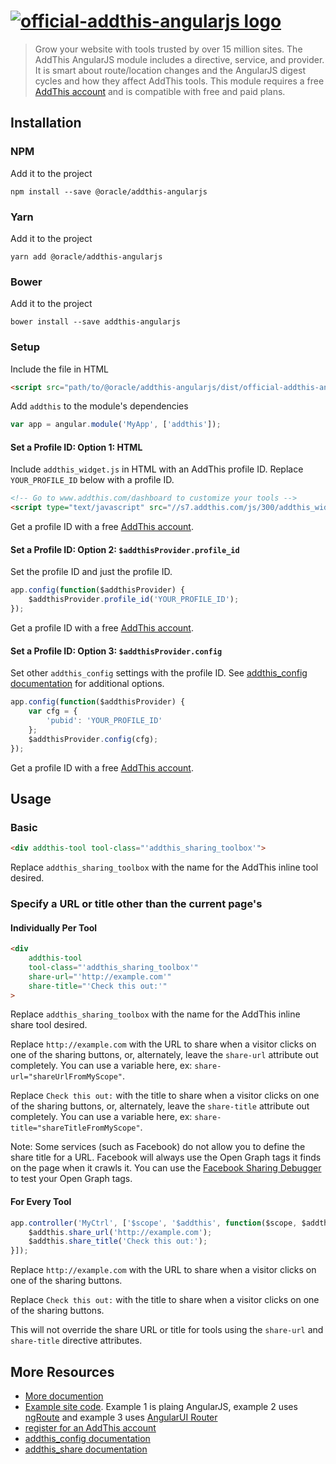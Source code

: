# [![official-addthis-angularjs logo](https://github.com/oracle/addthis-angularjs/raw/master/logo_full.png)](https://www.addthis.com)
> Grow your website with tools trusted by over 15 million sites. The AddThis AngularJS module includes a directive, service, and provider. It is smart about route/location changes and the AngularJS digest cycles and how they affect AddThis tools. This module requires a free [AddThis account](https://www.addthis.com/register) and is compatible with free and paid plans.


## Installation

### NPM

Add it to the project

```
npm install --save @oracle/addthis-angularjs
```

### Yarn

Add it to the project

```
yarn add @oracle/addthis-angularjs
```

### Bower

Add it to the project

```
bower install --save addthis-angularjs
```

### Setup

Include the file in HTML

```html
<script src="path/to/@oracle/addthis-angularjs/dist/official-addthis-angularjs.js"></script>
```

Add `addthis` to the module's dependencies

```js
var app = angular.module('MyApp', ['addthis']);
```

#### Set a Profile ID: Option 1: HTML

Include `addthis_widget.js` in HTML with an AddThis profile ID. Replace `YOUR_PROFILE_ID` below with a profile ID.

```html
<!-- Go to www.addthis.com/dashboard to customize your tools -->
<script type="text/javascript" src="//s7.addthis.com/js/300/addthis_widget.js#pubid=YOUR_PROFILE_ID"></script>
```

Get a profile ID with a free [AddThis account](https://www.addthis.com/register).

#### Set a Profile ID: Option 2: `$addthisProvider.profile_id`
Set the profile ID and just the profile ID.

```js
app.config(function($addthisProvider) {
    $addthisProvider.profile_id('YOUR_PROFILE_ID');
});
```

Get a profile ID with a free [AddThis account](https://www.addthis.com/register).

#### Set a Profile ID: Option 3: `$addthisProvider.config`
Set other `addthis_config` settings with the profile ID. See <a href="https://www.addthis.com/academy/the-addthis_config-variable/">addthis_config documentation</a> for additional options.

```js
app.config(function($addthisProvider) {
    var cfg = {
        'pubid': 'YOUR_PROFILE_ID'
    };
    $addthisProvider.config(cfg);
});
```
Get a profile ID with a free [AddThis account](https://www.addthis.com/register).

## Usage

### Basic
```html
<div addthis-tool tool-class="'addthis_sharing_toolbox'">
```

Replace `addthis_sharing_toolbox` with the name for the AddThis inline tool desired.

### Specify a URL or title other than the current page's

#### Individually Per Tool
```html
<div
    addthis-tool
    tool-class="'addthis_sharing_toolbox'"
    share-url="'http://example.com'"
    share-title="'Check this out:'"
>
```

Replace `addthis_sharing_toolbox` with the name for the AddThis inline share tool desired.

Replace `http://example.com` with the URL to share when a visitor clicks on one of the sharing buttons, or, alternately, leave the `share-url` attribute out completely. You can use a variable here, ex: `share-url="shareUrlFromMyScope"`.

Replace `Check this out:` with the title to share when a visitor clicks on one of the sharing buttons, or, alternately, leave the `share-title` attribute out completely. You can use a variable here, ex: `share-title="shareTitleFromMyScope"`.

Note: Some services (such as Facebook) do not allow you to define the share title for a URL. Facebook will always use the Open Graph tags it finds on the page when it crawls it. You can use the [Facebook Sharing Debugger](https://developers.facebook.com/tools/debug/) to test your Open Graph tags.

#### For Every Tool

```js
app.controller('MyCtrl', ['$scope', '$addthis', function($scope, $addthis) {
    $addthis.share_url('http://example.com');
    $addthis.share_title('Check this out:');
}]);
```

Replace `http://example.com` with the URL to share when a visitor clicks on one of the sharing buttons.

Replace `Check this out:` with the title to share when a visitor clicks on one of the sharing buttons.

This will not override the share URL or title for tools using the `share-url` and `share-title` directive attributes.


## More Resources

 - [More documention](http://s7.addthis.com/icons/official-addthis-angularjs/current/docs)
 - [Example site code](http://www.github.com/oracle/addthis-angularjs/examples/). Example 1 is plaing AngularJS, example 2 uses [ngRoute](https://docs.angularjs.org/api/ngRoute) and example 3 uses [AngularUI Router](https://github.com/angular-ui/ui-router)
 - [register for an AddThis account](https://www.addthis.com/register)
 - [addthis_config documentation](https://www.addthis.com/academy/the-addthis_config-variable/)
 - [addthis_share documentation](https://www.addthis.com/academy/the-addthis_share-variable/)

